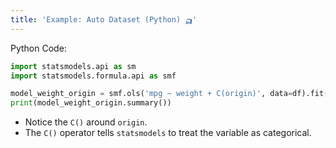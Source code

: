 ```yaml
---
title: 'Example: Auto Dataset (Python) 🛺'
---
```


Python Code:

```python
import statsmodels.api as sm
import statsmodels.formula.api as smf

model_weight_origin = smf.ols('mpg ~ weight + C(origin)', data=df).fit()
print(model_weight_origin.summary())
```

- Notice the `C()` around `origin`.
- The `C()` operator tells `statsmodels` to treat the variable as categorical.
